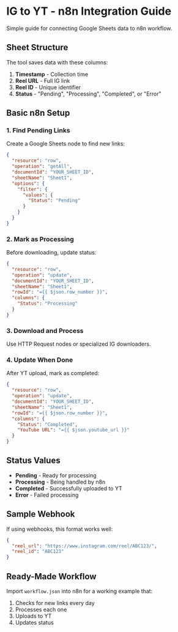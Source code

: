# IG to YT - n8n Integration Guide

Simple guide for connecting Google Sheets data to n8n workflow.

## Sheet Structure

The tool saves data with these columns:

1. **Timestamp** - Collection time
2. **Reel URL** - Full IG link
3. **Reel ID** - Unique identifier
4. **Status** - "Pending", "Processing", "Completed", or "Error"

## Basic n8n Setup

### 1. Find Pending Links

Create a Google Sheets node to find new links:

```json
{
  "resource": "row",
  "operation": "getAll",
  "documentId": "YOUR_SHEET_ID",
  "sheetName": "Sheet1",
  "options": {
    "filter": {
      "values": {
        "Status": "Pending"
      }
    }
  }
}
```

### 2. Mark as Processing

Before downloading, update status:

```json
{
  "resource": "row",
  "operation": "update",
  "documentId": "YOUR_SHEET_ID",
  "sheetName": "Sheet1",
  "rowId": "={{ $json.row_number }}",
  "columns": {
    "Status": "Processing"
  }
}
```

### 3. Download and Process

Use HTTP Request nodes or specialized IG downloaders.

### 4. Update When Done

After YT upload, mark as completed:

```json
{
  "resource": "row",
  "operation": "update",
  "documentId": "YOUR_SHEET_ID",
  "sheetName": "Sheet1",
  "rowId": "={{ $json.row_number }}",
  "columns": {
    "Status": "Completed",
    "YouTube URL": "={{ $json.youtube_url }}"
  }
}
```

## Status Values

- **Pending** - Ready for processing
- **Processing** - Being handled by n8n
- **Completed** - Successfully uploaded to YT
- **Error** - Failed processing

## Sample Webhook

If using webhooks, this format works well:

```json
{
  "reel_url": "https://www.instagram.com/reel/ABC123/",
  "reel_id": "ABC123"
}
```

## Ready-Made Workflow

Import `workflow.json` into n8n for a working example that:

1. Checks for new links every day
2. Processes each one
3. Uploads to YT
4. Updates status
